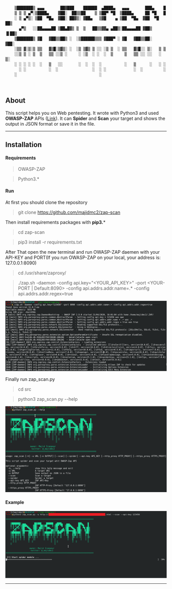 ```                       
   

    ▒███████▒ ▄▄▄       ██▓███    ██████  ▄████▄   ▄▄▄       ███▄    █ 
    ▒ ▒ ▒ ▄▀░▒████▄    ▓██░  ██▒▒██    ▒ ▒██▀ ▀█  ▒████▄     ██ ▀█   █ 
    ░ ▒ ▄▀▒░ ▒██  ▀█▄  ▓██░ ██▓▒░ ▓██▄   ▒▓█    ▄ ▒██  ▀█▄  ▓██  ▀█ ██▒
      ▄▀▒   ░░██▄▄▄▄██ ▒██▄█▓▒ ▒  ▒   ██▒▒▓▓▄ ▄██▒░██▄▄▄▄██ ▓██▒  ▐▌██▒
    ▒███████▒ ▓█   ▓██▒▒██▒ ░  ░▒██████▒▒▒ ▓███▀ ░ ▓█   ▓██▒▒██░   ▓██░
    ░▒▒ ▓░▒░▒ ▒▒   ▓▒█░▒▓▒░ ░  ░▒ ▒▓▒ ▒ ░░ ░▒ ▒  ░ ▒▒   ▓▒█░░ ▒░   ▒ ▒ 
    ░░▒ ▒ ░ ▒  ▒   ▒▒ ░░▒ ░     ░ ░▒  ░ ░  ░  ▒     ▒   ▒▒ ░░ ░░   ░ ▒░
    ░ ░ ░ ░ ░  ░   ▒   ░░       ░  ░  ░  ░          ░   ▒      ░   ░ ░ 
      ░ ░          ░  ░               ░  ░ ░            ░  ░         ░ 
    ░                                    ░                               
                                                                 

```                       

## About
This script helps you on Web pentesting. It wrote with Python3 and used **OWASP-ZAP** APIs ([Link](https.com//github.com/zaproxy/zap-api-python/ "Link")). It can **Spider** and **Scan** your target and shows the output in JSON format or save it in the file.

----

## Installation
#### Requirements
> OWASP-ZAP

> Python3.*

#### Run
At first you should clone the repository
> git clone https://github.com/majidmc2/zap-scan

Then install requirements packages with  **pip3.***
> cd zap-scan

> pip3 install -r requirements.txt

After That open the new terminal and run OWASP-ZAP daemen with your API-KEY and PORT(If you run OWASP-ZAP on your local, your address is: 127.0.0.1:8090)
> cd /usr/share/zaproxy/

> ./zap.sh -daemon -config api.key="<YOUR_API_KEY>" -port <YOUR-PORT | Default:8090> -config api.addrs.addr.name=.* -config api.addrs.addr.regex=true 
 
![](pic/zap-daemen.png)
 
Finally run zap_scan.py
> cd src

> python3 zap_scan.py --help

![](pic/help.png)

#### Example

![](pic/zap-spider.png)


----
